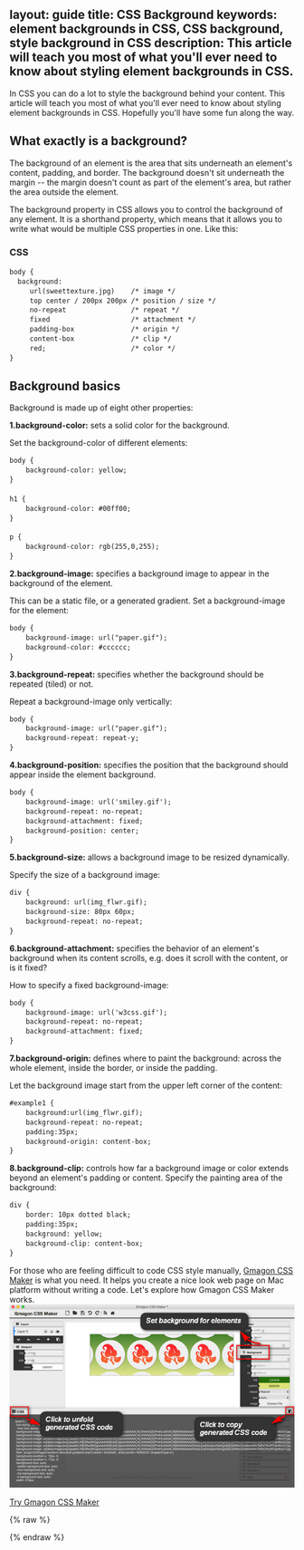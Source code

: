 layout: guide
title: CSS Background 
keywords: element backgrounds in CSS, CSS background, style background in CSS
description: This article will teach you most of what you'll ever need to know about styling element backgrounds in CSS.
---


In CSS you can do a lot to style the background behind your content. This article will teach you most of what you'll ever need to know about styling element backgrounds in CSS. Hopefully you'll have some fun along the way. 

## What exactly is a background?
The background of an element is the area that sits underneath an element's content, padding, and border. The background doesn't sit underneath the margin -- the margin doesn't count as part of the element's area, but rather the area outside the element.

The background property in CSS allows you to control the background of any element. It is a shorthand property, which means that it allows you to write what would be multiple CSS properties in one. Like this:

### CSS
```html
body {
  background:
     url(sweettexture.jpg)    /* image */
     top center / 200px 200px /* position / size */
     no-repeat                /* repeat */
     fixed                    /* attachment */
     padding-box              /* origin */
     content-box              /* clip */
     red;                     /* color */
}
```

## Background basics
Background is made up of eight other properties:

**1.background-color:** sets a solid color for the background.

Set the background-color of different elements: 

```html
body {
    background-color: yellow;
}

h1 {
    background-color: #00ff00;
}

p {
    background-color: rgb(255,0,255);
}
```

**2.background-image:** specifies a background image to appear in the background of the element. 

This can be a static file, or a generated gradient. 
Set a background-image for the <body> element:
```html
body {
    background-image: url("paper.gif");
    background-color: #cccccc;
}
```

**3.background-repeat:** specifies whether the background should be repeated (tiled) or not.

Repeat a background-image only vertically:
```html
body {
    background-image: url("paper.gif");
    background-repeat: repeat-y;
}
```

**4.background-position:** specifies the position that the background should appear inside the element background.

```html
body { 
    background-image: url('smiley.gif');
    background-repeat: no-repeat;
    background-attachment: fixed;
    background-position: center; 
}
```
**5.background-size:** allows a background image to be resized dynamically.

Specify the size of a background image:
```html
div {
    background: url(img_flwr.gif);
    background-size: 80px 60px;
    background-repeat: no-repeat;
}
```

**6.background-attachment:** specifies the behavior of an element's background when its content scrolls, e.g. does it scroll with the content, or is it fixed?

How to specify a fixed background-image:
```html
body { 
    background-image: url('w3css.gif');
    background-repeat: no-repeat;
    background-attachment: fixed;
}
```

**7.background-origin:** defines where to paint the background: across the whole element, inside the border, or inside the padding.

Let the background image start from the upper left corner of the content:
```html
#example1 {
    background:url(img_flwr.gif);
    background-repeat: no-repeat;
    padding:35px;
    background-origin: content-box;
}
```

**8.background-clip:** controls how far a background image or color extends beyond an element's padding or content.
Specify the painting area of the background:
```html
div {
    border: 10px dotted black;
    padding:35px;
    background: yellow;
    background-clip: content-box;
}
```
For those who are feeling difficult to code CSS style manually, <a href="../../../products/store/gmagon_css_maker/" target="_blank" rel="nofollow me noopener noreferrer" >Gmagon CSS Maker</a> is what you need. It helps you create a nice look web page on Mac platform without writing a code. Let's explore how Gmagon CSS Maker works. 
![](img/css-background.png)

<p><a href="../../../products/store/gmagon_css_maker/" target="_blank" class="button padding20">Try Gmagon CSS Maker</a></p>

{% raw %}
<link rel="stylesheet" href="./css/page.common.css">
{% endraw %}


